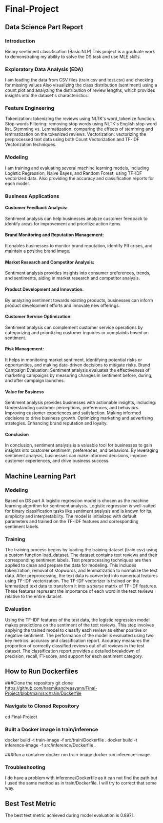 # Final-Project
## Data Science Part Report

### Introduction
Binary sentiment classification (Basic NLP)
This project is a graduate work to demonstrating my ability to solve the DS task and use MLE skills. 

### Exploratory Data Analysis (EDA)

I am loading the data from CSV files (train.csv and test.csv) and checking for missing values
Also visualizing the class distribution (sentiment) using a count plot and analyzing the distribution of review lengths, which provides insights into the dataset's characteristics.

### Feature Engineering
Tokenization: tokenizing the reviews using NLTK's word_tokenize function.
Stop-words Filtering: removing stop words using NLTK's English stop-word list.
Stemming vs. Lemmatization: comparing the effects of stemming and lemmatization on the tokenized reviews.
Vectorization: vectorizing the preprocessed text data using both Count Vectorization and TF-IDF Vectorization techniques.

### Modeling
I am training and evaluating several machine learning models, including Logistic Regression, Naive Bayes, and Random Forest, using TF-IDF vectorized data. Also providing the accuracy and classification reports for each model.

### Business Applications

#### Customer Feedback Analysis: 
Sentiment analysis can help businesses analyze customer feedback to identify areas for improvement and prioritize action items.

#### Brand Monitoring and Reputation Management:
It enables businesses to monitor brand reputation, identify PR crises, and maintain a positive brand image.

#### Market Research and Competitor Analysis: 
Sentiment analysis provides insights into consumer preferences, trends, and sentiments, aiding in market research and competitor analysis.

#### Product Development and Innovation:
By analyzing sentiment towards existing products, businesses can inform product development efforts and innovate new offerings.

#### Customer Service Optimization: 
Sentiment analysis can complement customer service operations by categorizing and prioritizing customer inquiries or complaints based on sentiment.

#### Risk Management:
It helps in monitoring market sentiment, identifying potential risks or opportunities, and making data-driven decisions to mitigate risks.
Brand Campaign Evaluation: Sentiment analysis evaluates the effectiveness of marketing campaigns by measuring changes in sentiment before, during, and after campaign launches.

#### Value for Business
Sentiment analysis provides businesses with actionable insights, including:
Understanding customer perceptions, preferences, and behaviors.
Improving customer experiences and satisfaction.
Making informed decisions to drive business growth.
Optimizing marketing and advertising strategies.
Enhancing brand reputation and loyalty.

#### Conclusion
In conclusion, sentiment analysis is a valuable tool for businesses to gain insights into customer sentiment, preferences, and behaviors. By leveraging sentiment analysis, businesses can make informed decisions, improve customer experiences, and drive business success.


## Machine Learning Part

### Modeling
Based on DS part
A logistic regression model is chosen as the machine learning algorithm for sentiment analysis. Logistic regression is well-suited for binary classification tasks like sentiment analysis and is known for its simplicity and interpretability. The model is initialized with default parameters and trained on the TF-IDF features and corresponding sentiment labels.

### Training
The training process begins by loading the training dataset (train.csv) using a custom function load_dataset. The dataset contains text reviews and their corresponding sentiment labels. Text preprocessing techniques are then applied to clean and prepare the data for modeling. This includes tokenization, removal of stopwords, and lemmatization to normalize the text data.
After preprocessing, the text data is converted into numerical features using TF-IDF vectorization. The TF-IDF vectorizer is trained on the lemmatized text data to transform it into a sparse matrix of TF-IDF features. These features represent the importance of each word in the text reviews relative to the entire dataset.

### Evaluation
Using the TF-IDF features of the test data, the logistic regression model makes predictions on the sentiment of the text reviews. This step involves applying the trained model to classify each review as either positive or negative sentiment.
The performance of the model is evaluated using two key metrics: accuracy and classification report. Accuracy measures the proportion of correctly classified reviews out of all reviews in the test dataset. The classification report provides a detailed breakdown of precision, recall, F1-score, and support for each sentiment category.

## How to Run Dockerfiles

###Clone the repository
git clone https://github.com/hasmikandreasyann/Final-Project/blob/main/src/train/Dockerfile

### Navigate to Cloned Repository
cd Final-Project

### Built a Docker image in train/inference
docker build -t train-image -f src/train/Dockerfile .
docker build -t inference-image -f src/inference/Dockerfile .

###Run a container
docker run train-image
docker run inference-image

### Troubleshooting
I do have a problem with inference/Dockerfile as it can not find the path but I
used the same method as in train/Dockerfile. I will try to correct that some way.

## Best Test Metric
The best test metric achieved during model evaluation is 0.8971.
